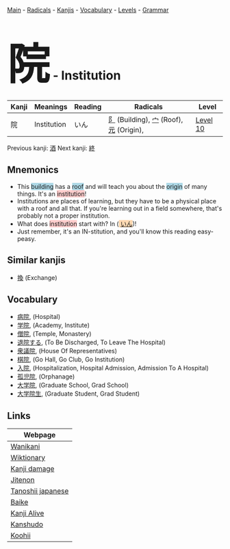 <style> bigfont {font-size: 100px}</style>
[Main](../README.md) -
[Radicals](../radicals.md) -
[Kanjis](../kanjis.md) -
[Vocabulary](../vocabulary.md) -
[Levels](../levels.md) -
[Grammar](../grammar.md)
# <bigfont> 院</bigfont> - Institution 

| Kanji | Meanings | Reading | Radicals | Level |
| --- | --- | --- | --- | --- |
| 院 | Institution | いん | [阝](../radicals/阝.md) (Building), [宀](../radicals/宀.md) (Roof), [元](../radicals/元.md) (Origin),  | [Level 10](../levels/wk_level10.md) |

Previous kanji: [酒](酒.md) Next kanji: [終](終.md) 

## Mnemonics
 * This <span style="background-color:#ADD8E6"> building</span> has a <span style="background-color:#ADD8E6"> roof</span> and will teach you about the <span style="background-color:#ADD8E6"> origin</span> of many things. It's an <span style="background-color:#ffcccb"> institution</span>!
* Institutions are places of learning, but they have to be a physical place with a roof and all that. If you're learning out in a field somewhere, that's probably not a proper institution.
* What does <span style="background-color:#ffcccb"> institution</span> start with? In (<span style="background-color:#fed8b1"> [いん](https://jisho.org/search/いん)</span>)!
* Just remember, it's an IN-stitution, and you'll know this reading easy-peasy.


## Similar kanjis
 * [換](換.md) (Exchange)


## Vocabulary
 * [病院](../vocabulary/院.md), (Hospital)
* [学院](../vocabulary/院.md), (Academy, Institute)
* [僧院](../vocabulary/院.md), (Temple, Monastery)
* [退院する](../vocabulary/院.md), (To Be Discharged, To Leave The Hospital)
* [衆議院](../vocabulary/院.md), (House Of Representatives)
* [棋院](../vocabulary/院.md), (Go Hall, Go Club, Go Institution)
* [入院](../vocabulary/院.md), (Hospitalization, Hospital Admission, Admission To A Hospital)
* [孤児院](../vocabulary/院.md), (Orphanage)
* [大学院](../vocabulary/院.md), (Graduate School, Grad School)
* [大学院生](../vocabulary/院.md), (Graduate Student, Grad Student)



## Links 

| Webpage |
| --- |
| [Wanikani          ](https://www.wanikani.com/kanji/院) |
| [Wiktionary        ](https://en.wiktionary.org/wiki/院) |
| [Kanji damage      ](http://www.kanjidamage.com/kanji/search?utf8=✓&q=院) |
| [Jitenon           ](https://jitenon.com/kanji/院) |
| [Tanoshii japanese ](https://www.tanoshiijapanese.com/dictionary/kanji.cfm?k=院) |
| [Baike             ](https://baike.baidu.com/item/院) |
| [Kanji Alive       ](https://app.kanjialive.com/院) |
| [Kanshudo          ](https://www.kanshudo.com/searchmn?q=院) |
| [Koohii            ](https://kanji.koohii.com/study/kanji/院) |
